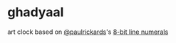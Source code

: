 # ghadyaal
art clock based on [@paulrickards](https://twitter.com/paulrickards)'s [8-bit line numerals](https://twitter.com/paulrickards/status/947919163611328512)
